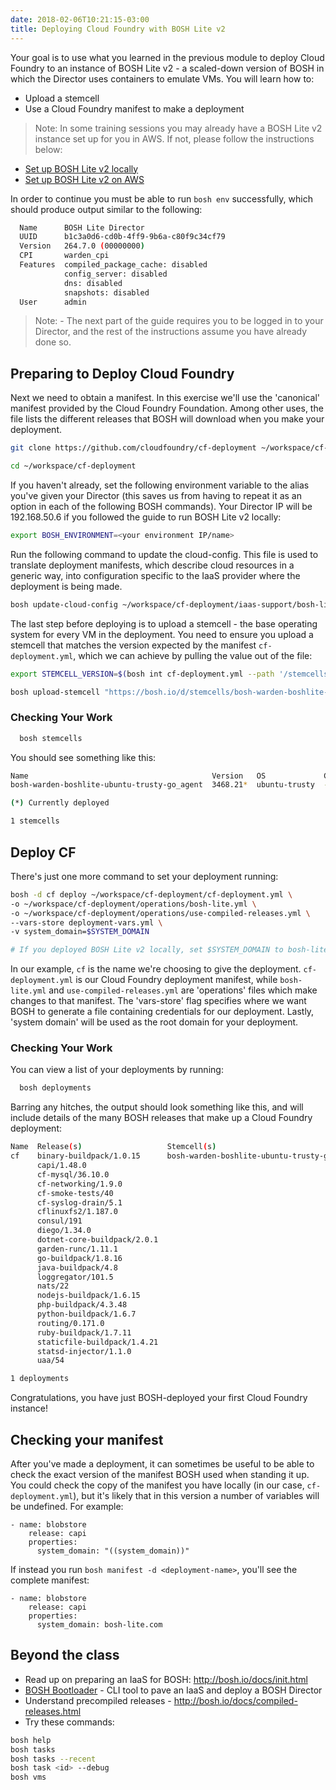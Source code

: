 ```yaml
---
date: 2018-02-06T10:21:15-03:00
title: Deploying Cloud Foundry with BOSH Lite v2
---
```


Your goal is to use what you learned in the previous module to deploy Cloud Foundry to an instance of BOSH Lite v2 - a scaled-down version of BOSH in which the Director uses containers to emulate VMs. You will learn how to:

- Upload a stemcell
- Use a Cloud Foundry manifest to make a deployment

> Note: In some training sessions you may already have a BOSH Lite v2 instance set up for you in AWS. If not, please follow the instructions below:

- [Set up BOSH Lite v2 locally](https://bosh.io/docs/bosh-lite)
- [Set up BOSH Lite v2 on AWS](/labs/bosh-lite-on-aws)

In order to continue you must be able to run `bosh env` successfully, which should produce output similar to the following:

```sh
  Name      BOSH Lite Director
  UUID      b1c3a0d6-cd0b-4ff9-9b6a-c80f9c34cf79
  Version   264.7.0 (00000000)
  CPI       warden_cpi
  Features  compiled_package_cache: disabled
            config_server: disabled
            dns: disabled
            snapshots: disabled
  User      admin
```

> Note: - The next part of the guide requires you to be logged in to your Director, and the rest of the instructions assume you have already done so.

## Preparing to Deploy Cloud Foundry

Next we need to obtain a manifest. In this exercise we'll use the 'canonical' manifest provided by the Cloud Foundry Foundation. Among other uses, the file lists the different releases that BOSH will download when you make your deployment.

```sh
git clone https://github.com/cloudfoundry/cf-deployment ~/workspace/cf-deployment

cd ~/workspace/cf-deployment
```

If you haven't already, set the following environment variable to the alias you've given your Director (this saves us from having to repeat it as an option in each of the following BOSH commands). Your Director IP will be 192.168.50.6 if you followed the guide to run BOSH Lite v2 locally:

```sh
export BOSH_ENVIRONMENT=<your environment IP/name>
```

Run the following command to update the cloud-config. This file is used to translate deployment manifests, which describe cloud resources in a generic way, into configuration specific to the IaaS provider where the deployment is being made.

```sh
bosh update-cloud-config ~/workspace/cf-deployment/iaas-support/bosh-lite/cloud-config.yml
```

The last step before deploying is to upload a stemcell - the base operating system for every VM in the deployment. You need to ensure you upload a stemcell that matches the version expected by the manifest `cf-deployment.yml`, which we can achieve by pulling the value out of the file:

```sh
export STEMCELL_VERSION=$(bosh int cf-deployment.yml --path '/stemcells/alias=default/version')

bosh upload-stemcell "https://bosh.io/d/stemcells/bosh-warden-boshlite-ubuntu-trusty-go_agent?v=$STEMCELL_VERSION"
```

### Checking Your Work

```sh
  bosh stemcells
```

You should see something like this:
```sh
Name                                         Version   OS             CPI  CID
bosh-warden-boshlite-ubuntu-trusty-go_agent  3468.21*  ubuntu-trusty  -    765798f4-756f-4ba7-52d4-26e64a5bf0cc

(*) Currently deployed

1 stemcells
```

## Deploy CF

There's just one more command to set your deployment running:

```sh
bosh -d cf deploy ~/workspace/cf-deployment/cf-deployment.yml \
-o ~/workspace/cf-deployment/operations/bosh-lite.yml \
-o ~/workspace/cf-deployment/operations/use-compiled-releases.yml \
--vars-store deployment-vars.yml \
-v system_domain=$SYSTEM_DOMAIN

# If you deployed BOSH Lite v2 locally, set $SYSTEM_DOMAIN to bosh-lite.com. If you deployed BOSH Lite v2 to AWS, use $BOSH_ENVIRONMENT.sslip.io.
```

In our example, `cf` is the name we're choosing to give the deployment. `cf-deployment.yml` is our Cloud Foundry deployment manifest, while `bosh-lite.yml` and `use-compiled-releases.yml` are 'operations' files which make changes to that manifest. The 'vars-store' flag specifies where we want BOSH to generate a file containing credentials for our deployment. Lastly, 'system domain' will be used as the root domain for your deployment.

### Checking Your Work

You can view a list of your deployments by running:

```sh
  bosh deployments
```

Barring any hitches, the output should look something like this, and will include details of the many BOSH releases that make up a Cloud Foundry deployment:

```sh
Name  Release(s)                   Stemcell(s)                                          Team(s)  Cloud Config
cf    binary-buildpack/1.0.15      bosh-warden-boshlite-ubuntu-trusty-go_agent/3468.21  -        latest
      capi/1.48.0
      cf-mysql/36.10.0
      cf-networking/1.9.0
      cf-smoke-tests/40
      cf-syslog-drain/5.1
      cflinuxfs2/1.187.0
      consul/191
      diego/1.34.0
      dotnet-core-buildpack/2.0.1
      garden-runc/1.11.1
      go-buildpack/1.8.16
      java-buildpack/4.8
      loggregator/101.5
      nats/22
      nodejs-buildpack/1.6.15
      php-buildpack/4.3.48
      python-buildpack/1.6.7
      routing/0.171.0
      ruby-buildpack/1.7.11
      staticfile-buildpack/1.4.21
      statsd-injector/1.1.0
      uaa/54

1 deployments
```

Congratulations, you have just BOSH-deployed your first Cloud Foundry instance!

## Checking your manifest

After you've made a deployment, it can sometimes be useful to be able to check the exact version of the manifest BOSH used when standing it up. You could check the copy of the manifest you have locally (in our case, `cf-deployment.yml`), but it's likely that in this version a number of variables will be undefined. For example:

```
- name: blobstore
    release: capi
    properties:
      system_domain: "((system_domain))"
```

If instead you run `bosh manifest -d <deployment-name>`, you'll see the complete manifest:

```
- name: blobstore
    release: capi
    properties:
      system_domain: bosh-lite.com
```


## Beyond the class

* Read up on preparing an IaaS for BOSH: http://bosh.io/docs/init.html
* [BOSH Bootloader](https://github.com/cloudfoundry/bosh-bootloader) - CLI tool to pave an IaaS and deploy a BOSH Director
* Understand precompiled releases - http://bosh.io/docs/compiled-releases.html
* Try these commands:

```sh
bosh help
bosh tasks
bosh tasks --recent
bosh task <id> --debug
bosh vms
```
